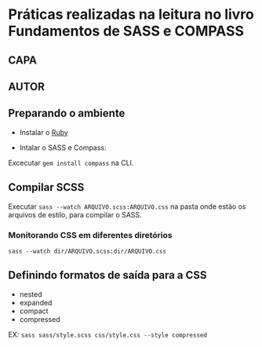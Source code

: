 # Práticas realizadas na leitura no livro Fundamentos de SASS e COMPASS

## CAPA
## AUTOR

## Preparando o ambiente 

* Instalar o [Ruby](http://en.wikipedia.org/wiki/Markdown)

* Intalar o SASS e Compass:

Excecutar ```gem install compass``` na CLI.

## Compilar SCSS

Executar ```sass --watch ARQUIVO.scss:ARQUIVO.css``` na pasta onde estão os arquivos de estilo, para compilar o SASS.

### Monitorando CSS em diferentes diretórios

```sass --watch dir/ARQUIVO.scss:dir/ARQUIVO.css```

## Definindo formatos de saída para a CSS

- nested
- expanded
- compact
- compressed

EX: ```sass sass/style.scss css/style.css --style compressed```